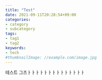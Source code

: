 ```yaml
---
title: "Test"
date: 2021-09-11T20:28:54+09:00
categories:
- category
- subcategory
tags:
- tag1
- tag2
keywords:
- tech
#thumbnailImage: //example.com/image.jpg
---
```


<!--more-->

테스트 그즈ㅏㅏㅏㅏㅏㅏㅏㅏㅏㅏㅏㅏㅏㅏ
